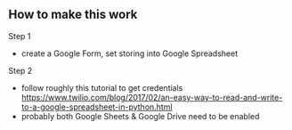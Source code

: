 ## How to make this work

Step 1
 - create a Google Form, set storing into Google Spreadsheet

Step 2
 - follow roughly this tutorial to get credentials https://www.twilio.com/blog/2017/02/an-easy-way-to-read-and-write-to-a-google-spreadsheet-in-python.html
 - probably both Google Sheets & Google Drive need to be enabled